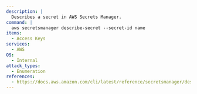 ```yaml
---
description: |
  Describes a secret in AWS Secrets Manager.
command: |
  aws secretsmanager describe-secret --secret-id name
items:
  - Access Keys
services:
  - AWS
OS:
  - Internal
attack_types:
  - Enumeration
references:
  - https://docs.aws.amazon.com/cli/latest/reference/secretsmanager/describe-secret.html
---
```

